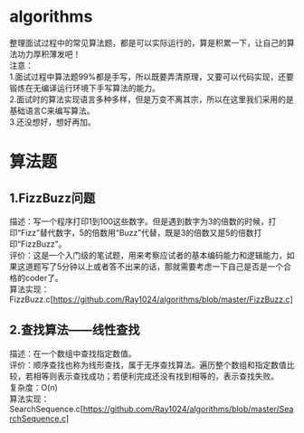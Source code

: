 # algorithms
整理面试过程中的常见算法题，都是可以实际运行的，算是积累一下，让自己的算法功力厚积薄发吧！</br>
注意：</br>
1.面试过程中算法题99%都是手写，所以既要弄清原理，又要可以代码实现，还要锻炼在无编译运行环境下手写算法的能力。</br>
2.面试时的算法实现语言多种多样，但是万变不离其宗，所以在这里我们采用的是基础语言C来编写算法。</br>
3.还没想好，想好再加。

# 算法题
## 1.FizzBuzz问题
描述：写一个程序打印1到100这些数字。但是遇到数字为3的倍数的时候，打印“Fizz”替代数字，5的倍数用“Buzz”代替，既是3的倍数又是5的倍数打印“FizzBuzz”。</br>
评价：这是一个入门级的笔试题，用来考察应试者的基本编码能力和逻辑能力，如果这道题写了5分钟以上或者答不出来的话，那就需要考虑一下自己是否是一个合格的coder了。</br>
算法实现：FizzBuzz.c[https://github.com/Ray1024/algorithms/blob/master/FizzBuzz.c]

## 2.查找算法——线性查找
描述：在一个数组中查找指定数值。</br>
评价：顺序查找也称为线形查找，属于无序查找算法。遍历整个数组和指定数值比较，若相等则表示查找成功；若便利完成还没有找到相等的，表示查找失败。</br>
复杂度：O(n)</br>
算法实现：SearchSequence.c[https://github.com/Ray1024/algorithms/blob/master/SearchSequence.c]

